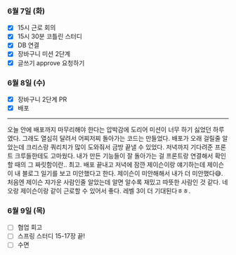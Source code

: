 ### 6월 7일 (화)
- [x] 15시 근로 회의
- [x] 15시 30분 코틀린 스터디
- [x] DB 연결
- [x] 장바구니 미션 2단계
- [x] 글쓰기 approve 요청하기

### 6월 8일 (수)
- [x] 장바구니 2단계 PR
- [x] 배포
---
오늘 안에 배포까지 마무리해야 한다는 압박감에 도리어 미션이 너무 하기 싫었던 하루였다.
그래도 열심히 달려서 어찌저찌 돌아가는 코드는 만들었다. 배포가 오래 걸릴줄 알았는데 크리스랑 쿼리치가 많이 도와줘서 금방 끝낼 수 있었다. 저녁까지 기다려준 프론트 크루들한테도 고마웠다.
내가 만든 기능들이 잘 돌아가는 걸 프론트랑 연결해서 확인할 때의 그 짜릿함이란.. 최고.
배포 끝내고 저녁에 잠깐 제이슨이랑 얘기하는데 제이슨이 내 블로그 일기를 보고 미안했다고 한다. 제이슨이 미안해해서 내가 더 미안했다😅. 
처음엔 제이슨 쟈가운 사람인줄 알았는데 알면 알수록 재밌고 따뜻한 사람인 것 같다. 네오랑 제이슨이랑 같이 근로할 수 있어서 좋다. 레벨 3이 더 기대된다ㅎㅎ.

### 6월 9일 (목)
- [ ] 협업 회고
- [ ] 스프링 스터디 15-17장 끝!
- [ ] 수면
